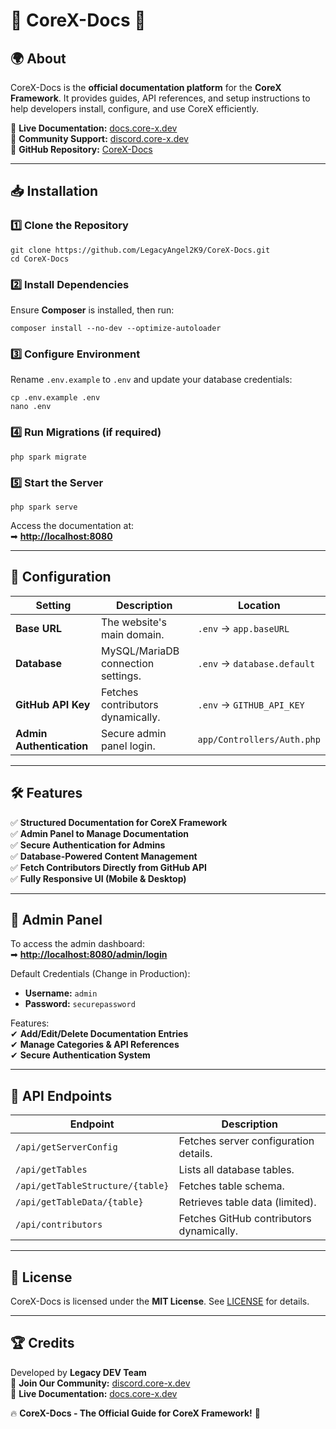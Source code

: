 # 📖 CoreX-Docs 🚀  

## 🌍 About  
CoreX-Docs is the **official documentation platform** for the **CoreX Framework**. It provides guides, API references, and setup instructions to help developers install, configure, and use CoreX efficiently.

🔗 **Live Documentation:** [docs.core-x.dev](https://docs.core-x.dev)  
💬 **Community Support:** [discord.core-x.dev](https://discord.core-x.dev)  
📂 **GitHub Repository:** [CoreX-Docs](https://github.com/LegacyAngel2K9/CoreX-Docs)  

---

## 📥 Installation  

### **1️⃣ Clone the Repository**
```env
git clone https://github.com/LegacyAngel2K9/CoreX-Docs.git
cd CoreX-Docs
```

### **2️⃣ Install Dependencies**
Ensure **Composer** is installed, then run:
```env
composer install --no-dev --optimize-autoloader
```

### **3️⃣ Configure Environment**
Rename `.env.example` to `.env` and update your database credentials:
```env
cp .env.example .env
nano .env
```

### **4️⃣ Run Migrations (if required)**
```env
php spark migrate
```

### **5️⃣ Start the Server**
```env
php spark serve
```
Access the documentation at:  
➡ **[http://localhost:8080](http://localhost:8080)**  

---

## 🔧 Configuration  

| Setting                | Description                           | Location |
|------------------------|--------------------------------------|----------|
| **Base URL**           | The website's main domain.          | `.env` → `app.baseURL` |
| **Database**           | MySQL/MariaDB connection settings.  | `.env` → `database.default` |
| **GitHub API Key**     | Fetches contributors dynamically.  | `.env` → `GITHUB_API_KEY` |
| **Admin Authentication** | Secure admin panel login.      | `app/Controllers/Auth.php` |

---

## 🛠 Features  

✅ **Structured Documentation for CoreX Framework**  
✅ **Admin Panel to Manage Documentation**  
✅ **Secure Authentication for Admins**  
✅ **Database-Powered Content Management**  
✅ **Fetch Contributors Directly from GitHub API**  
✅ **Fully Responsive UI (Mobile & Desktop)**  

---

## 📌 Admin Panel  

To access the admin dashboard:  
➡ **[http://localhost:8080/admin/login](http://localhost:8080/admin/login)**  

Default Credentials (Change in Production):  
- **Username:** `admin`  
- **Password:** `securepassword`  

Features:  
✔ **Add/Edit/Delete Documentation Entries**  
✔ **Manage Categories & API References**  
✔ **Secure Authentication System**  

---

## 🔗 API Endpoints  

| Endpoint | Description |
|----------|------------|
| `/api/getServerConfig` | Fetches server configuration details. |
| `/api/getTables` | Lists all database tables. |
| `/api/getTableStructure/{table}` | Fetches table schema. |
| `/api/getTableData/{table}` | Retrieves table data (limited). |
| `/api/contributors` | Fetches GitHub contributors dynamically. |

---

## 📜 License  
CoreX-Docs is licensed under the **MIT License**. See [LICENSE](LICENSE) for details.

---

## 🏆 Credits  
Developed by **Legacy DEV Team**  
🔗 **Join Our Community:** [discord.core-x.dev](https://discord.core-x.dev)  
📖 **Live Documentation:** [docs.core-x.dev](https://docs.core-x.dev)  

🔥 **CoreX-Docs - The Official Guide for CoreX Framework!** 🚀  